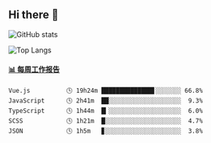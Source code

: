 ## Hi there 👋

![GitHub stats](https://github-readme-stats.orilight.top/api?username=orilights)

![Top Langs](https://github-readme-stats.orilight.top/api/top-langs/?username=orilights&layout=compact)

<!-- waka-box start -->
#### <a href="https://gist.github.com/92c8d5b388768c10efcba86e82b7c4fb" target="_blank">📊 每周工作报告</a>
```text
Vue.js          🕓 19h24m ██████████████▋░░░░░░░ 66.8%
JavaScript      🕓 2h41m  ██░░░░░░░░░░░░░░░░░░░░  9.3%
TypeScript      🕓 1h44m  █▎░░░░░░░░░░░░░░░░░░░░  6.0%
SCSS            🕓 1h21m  █░░░░░░░░░░░░░░░░░░░░░  4.7%
JSON            🕓 1h5m   ▊░░░░░░░░░░░░░░░░░░░░░  3.8%
```
<!-- Powered by https://github.com/journey-ad/waka-box-go . -->
<!-- waka-box end -->
